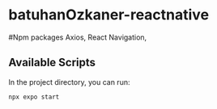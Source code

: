 # batuhanOzkaner-reactnative
#Npm packages
Axios, React Navigation, 
## Available Scripts
In the project directory, you can run: 
```
npx expo start
```
